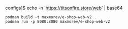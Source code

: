 configs]$ echo -n 'https://titsonfire.store/web' | base64

````
podman build -t maxmorev/e-shop-web-v2 .
podman run -p 8080:8080 maxmorev/e-shop-web-v2
````
